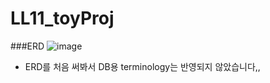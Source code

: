 # LL11_toyProj
 
###ERD
![image](https://github.com/sanghyunna/LL11_toyProj/assets/106161726/5268b61f-a5be-4411-8c84-05e9226fc904)
* ERD를 처음 써봐서 DB용 terminology는 반영되지 않았습니다,,
